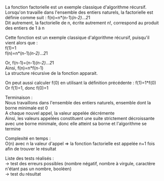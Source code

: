 La fonction factorielle est un exemple classique d'algorithme récursif.\
Lorsqu'on travaille dans l'ensemble des entiers naturels, la factorielle est définie comme suit : f(n)=n*(n-1)*(n-2)*...*2*1\
Dit autrement, la factorielle de n, écrite autrement n!, correspond au produit des entiers de 1 à n

Cette fonction est un exemple classique d'algorithme récursif, puisqu'il vient alors que :\
f(1)=1\
f(n)=n*(n-1)*(n-2)*...*2*1

Or, f(n-1)=(n-1)*(n-2)*...*2*1\
Ainsi, f(n)=n*f(n-1)\
La structure récursive de la fonction apparait.

On peut aussi calculer f(0) en utilisant la définition précédente : f(1)=1*f(0)\
Or f(1)=1, donc f(0)=1

Terminaison :\
    Nous travaillons dans l'ensemble des entiers naturels, ensemble dont la borne minimale est 0\
    A chaque nouvel appel, la valeur appelée décrémente\
    Ainsi, les valeurs appelées constituent une suite strictement décroissante avec une borne minimale, donc elle atteint sa borne et l'algorithme se termine

Complexité en temps :\
    O(n) avec n la valeur d'appel => la fonction factorielle est appelée n+1 fois afin de trouver le résultat

Liste des tests réalisés :\
-> test des erreurs possibles (nombre négatif, nombre à virgule, caractère n'étant pas un nombre, booléen)\
-> test du résultat